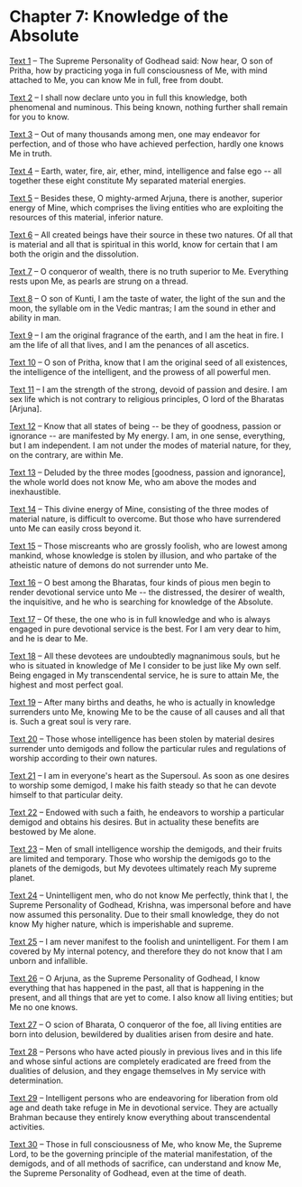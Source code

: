# Chapter 7: Knowledge of the Absolute

[Text 1](1.md) – The Supreme Personality of Godhead said: Now hear, O son of Pritha, how by practicing yoga in full consciousness of Me, with mind attached to Me, you can know Me in full, free from doubt.

[Text 2](2.md) – I shall now declare unto you in full this knowledge, both phenomenal and numinous. This being known, nothing further shall remain for you to know.

[Text 3](3.md) – Out of many thousands among men, one may endeavor for perfection, and of those who have achieved perfection, hardly one knows Me in truth.

[Text 4](4.md) – Earth, water, fire, air, ether, mind, intelligence and false ego -- all together these eight constitute My separated material energies.

[Text 5](5.md) – Besides these, O mighty-armed Arjuna, there is another, superior energy of Mine, which comprises the living entities who are exploiting the resources of this material, inferior nature.

[Text 6](6.md) – All created beings have their source in these two natures. Of all that is material and all that is spiritual in this world, know for certain that I am both the origin and the dissolution.

[Text 7](7.md) – O conqueror of wealth, there is no truth superior to Me. Everything rests upon Me, as pearls are strung on a thread.

[Text 8](8.md) – O son of Kunti, I am the taste of water, the light of the sun and the moon, the syllable om in the Vedic mantras; I am the sound in ether and ability in man.

[Text 9](9.md) – I am the original fragrance of the earth, and I am the heat in fire. I am the life of all that lives, and I am the penances of all ascetics.

[Text 10](10.md) – O son of Pritha, know that I am the original seed of all existences, the intelligence of the intelligent, and the prowess of all powerful men.

[Text 11](11.md) – I am the strength of the strong, devoid of passion and desire. I am sex life which is not contrary to religious principles, O lord of the Bharatas [Arjuna].

[Text 12](12.md) – Know that all states of being -- be they of goodness, passion or ignorance -- are manifested by My energy. I am, in one sense, everything, but I am independent. I am not under the modes of material nature, for they, on the contrary, are within Me.

[Text 13](13.md) – Deluded by the three modes [goodness, passion and ignorance], the whole world does not know Me, who am above the modes and inexhaustible.

[Text 14](14.md) – This divine energy of Mine, consisting of the three modes of material nature, is difficult to overcome. But those who have surrendered unto Me can easily cross beyond it.

[Text 15](15.md) – Those miscreants who are grossly foolish, who are lowest among mankind, whose knowledge is stolen by illusion, and who partake of the atheistic nature of demons do not surrender unto Me.

[Text 16](16.md) – O best among the Bharatas, four kinds of pious men begin to render devotional service unto Me -- the distressed, the desirer of wealth, the inquisitive, and he who is searching for knowledge of the Absolute.

[Text 17](17.md) – Of these, the one who is in full knowledge and who is always engaged in pure devotional service is the best. For I am very dear to him, and he is dear to Me.

[Text 18](18.md) – All these devotees are undoubtedly magnanimous souls, but he who is situated in knowledge of Me I consider to be just like My own self. Being engaged in My transcendental service, he is sure to attain Me, the highest and most perfect goal.

[Text 19](19.md) – After many births and deaths, he who is actually in knowledge surrenders unto Me, knowing Me to be the cause of all causes and all that is. Such a great soul is very rare.

[Text 20](20.md) – Those whose intelligence has been stolen by material desires surrender unto demigods and follow the particular rules and regulations of worship according to their own natures.

[Text 21](21.md) – I am in everyone's heart as the Supersoul. As soon as one desires to worship some demigod, I make his faith steady so that he can devote himself to that particular deity.

[Text 22](22.md) – Endowed with such a faith, he endeavors to worship a particular demigod and obtains his desires. But in actuality these benefits are bestowed by Me alone.

[Text 23](23.md) – Men of small intelligence worship the demigods, and their fruits are limited and temporary. Those who worship the demigods go to the planets of the demigods, but My devotees ultimately reach My supreme planet.

[Text 24](24.md) – Unintelligent men, who do not know Me perfectly, think that I, the Supreme Personality of Godhead, Krishna, was impersonal before and have now assumed this personality. Due to their small knowledge, they do not know My higher nature, which is imperishable and supreme.

[Text 25](25.md) – I am never manifest to the foolish and unintelligent. For them I am covered by My internal potency, and therefore they do not know that I am unborn and infallible.

[Text 26](26.md) – O Arjuna, as the Supreme Personality of Godhead, I know everything that has happened in the past, all that is happening in the present, and all things that are yet to come. I also know all living entities; but Me no one knows.

[Text 27](27.md) – O scion of Bharata, O conqueror of the foe, all living entities are born into delusion, bewildered by dualities arisen from desire and hate.

[Text 28](28.md) – Persons who have acted piously in previous lives and in this life and whose sinful actions are completely eradicated are freed from the dualities of delusion, and they engage themselves in My service with determination.

[Text 29](29.md) – Intelligent persons who are endeavoring for liberation from old age and death take refuge in Me in devotional service. They are actually Brahman because they entirely know everything about transcendental activities.

[Text 30](30.md) – Those in full consciousness of Me, who know Me, the Supreme Lord, to be the governing principle of the material manifestation, of the demigods, and of all methods of sacrifice, can understand and know Me, the Supreme Personality of Godhead, even at the time of death.


